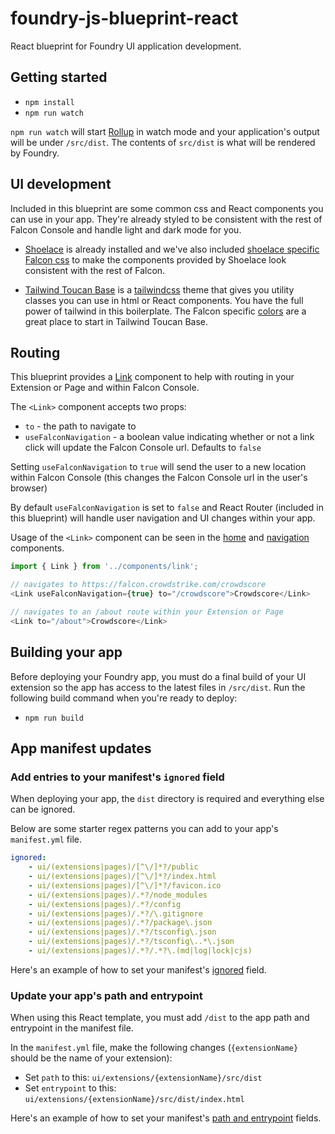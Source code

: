 # foundry-js-blueprint-react

React blueprint for Foundry UI application development.  

## Getting started

- `npm install`
- `npm run watch`

`npm run watch` will start [Rollup](https://rollupjs.org/) in watch mode and your application's output will be under `/src/dist`.  The contents of `src/dist` is what will be rendered by Foundry.

## UI development

Included in this blueprint are some common css and React components you can use in your app. They're already styled to be consistent with the rest of Falcon Console and handle light and dark mode for you.

- [Shoelace](https://shoelace.style/frameworks/react) is already installed and we've also included [shoelace specific Falcon css](https://github.com/CrowdStrike/falcon-shoelace) to make the components provided by Shoelace look consistent with the rest of Falcon.

- [Tailwind Toucan Base](https://github.com/CrowdStrike/tailwind-toucan-base) is a [tailwindcss](https://tailwindcss.com/) theme that gives you utility classes you can use in html or React components. You have the full power of tailwind in this boilerplate.  The Falcon specific [colors](https://tailwind-toucan-base.pages.dev/#Colors) are a great place to start in Tailwind Toucan Base.

## Routing

This blueprint provides a [Link](/src/components/link.js) component to help with routing in your Extension or Page and within Falcon Console.

The `<Link>` component accepts two props:

- `to` - the path to navigate to
- `useFalconNavigation` - a boolean value indicating whether or not a link click will update the Falcon Console url.  Defaults to `false`

Setting `useFalconNavigation` to `true` will send the user to a new location within Falcon Console (this changes the Falcon Console url in the user's browser)

By default `useFalconNavigation` is set to `false` and React Router (included in this blueprint) will handle user navigation and UI changes within your app.

Usage of the `<Link>` component can be seen in the [home](/src/routes/home.js) and [navigation](/src/components/navigation.js) components.

```js
import { Link } from '../components/link';

// navigates to https://falcon.crowdstrike.com/crowdscore
<Link useFalconNavigation={true} to="/crowdscore">Crowdscore</Link>

// navigates to an /about route within your Extension or Page 
<Link to="/about">Crowdscore</Link>
```

## Building your app

Before deploying your Foundry app, you must do a final build of your UI extension so the app has access to the latest files in `/src/dist`.  Run the following build command when you're ready to deploy:

- `npm run build`

## App manifest updates

### Add entries to your manifest's `ignored` field

When deploying your app, the `dist` directory is required and everything else can be ignored.  

Below are some starter regex patterns you can add to your app's `manifest.yml` file.

```yaml
ignored:
    - ui/(extensions|pages)/[^\/]*?/public
    - ui/(extensions|pages)/[^\/]*?/index.html
    - ui/(extensions|pages)/[^\/]*?/favicon.ico
    - ui/(extensions|pages)/.*?/node_modules
    - ui/(extensions|pages)/.*?/config
    - ui/(extensions|pages)/.*?/\.gitignore
    - ui/(extensions|pages)/.*?/package\.json
    - ui/(extensions|pages)/.*?/tsconfig\.json
    - ui/(extensions|pages)/.*?/tsconfig\..*\.json
    - ui/(extensions|pages)/.*?/.*?\.(md|log|lock|cjs)
```

Here's an example of how to set your manifest's [ignored](https://github.com/CrowdStrike/foundry-sample-mitre/blob/main/manifest.yml#L5-L30) field.

### Update your app's path and entrypoint

When using this React template, you must add `/dist` to the app path and entrypoint in the manifest file.

In the `manifest.yml` file, make the following changes (`{extensionName}` should be the name of your extension):

- Set `path` to this: `ui/extensions/{extensionName}/src/dist`
- Set `entrypoint` to this: `ui/extensions/{extensionName}/src/dist/index.html`

Here's an example of how to set your manifest's [path and entrypoint](https://github.com/CrowdStrike/foundry-sample-mitre/blob/main/manifest.yml#L39-L40) fields.